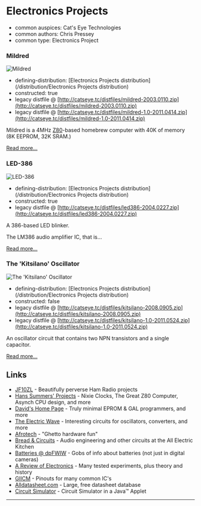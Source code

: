 Electronics Projects
====================

*   common auspices: Cat's Eye Technologies
*   common authors: Chris Pressey
*   common type: Electronics Project


### Mildred

![Mildred](http://catseye.tc/modules/electronics-projects/mildred/doc/mildred_photo.jpg)

*   defining-distribution: [Electronics Projects distribution](/distribution/Electronics Projects distribution)
*   constructed: true
*   legacy distfile @ [http://catseye.tc/distfiles/mildred-2003.0110.zip](http://catseye.tc/distfiles/mildred-2003.0110.zip)
*   legacy distfile @ [http://catseye.tc/distfiles/mildred-1.0-2011.0414.zip](http://catseye.tc/distfiles/mildred-1.0-2011.0414.zip)

Mildred is a 4MHz [Z80][]-based homebrew computer with 40K of memory (8K EEPROM, 32K SRAM.)

[Read more...](https://github.com/catseye/Electronics-Projects/tree/master/mildred)

### LED-386

![LED-386](http://catseye.tc/modules/electronics-projects/led386/doc/led386_photo.jpg)

*   defining-distribution: [Electronics Projects distribution](/distribution/Electronics Projects distribution)
*   constructed: true
*   legacy distfile @ [http://catseye.tc/distfiles/led386-2004.0227.zip](http://catseye.tc/distfiles/led386-2004.0227.zip)

A 386-based LED blinker.

The LM386 audio amplifier IC, that is...

[Read more...](https://github.com/catseye/Electronics-Projects/tree/master/led386)

### The 'Kitsilano' Oscillator

![The 'Kitsilano' Oscillator](http://catseye.tc/modules/electronics-projects/kitsilano/kitsilano.png)

*   defining-distribution: [Electronics Projects distribution](/distribution/Electronics Projects distribution)
*   constructed: false
*   legacy distfile @ [http://catseye.tc/distfiles/kitsilano-2008.0905.zip](http://catseye.tc/distfiles/kitsilano-2008.0905.zip)
*   legacy distfile @ [http://catseye.tc/distfiles/kitsilano-1.0-2011.0524.zip](http://catseye.tc/distfiles/kitsilano-1.0-2011.0524.zip)

An oscillator circuit that contains two NPN transistors and a single capacitor.

[Read more...](https://github.com/catseye/Electronics-Projects/tree/master/kitsilano)

Links
-----

* [JF10ZL](http://www.intio.or.jp/jf10zl/) - Beautifully perverse Ham Radio projects
* [Hans Summers' Projects](http://www.hanssummers.com/) - Nixie Clocks, The Great Z80 Computer, Asynch CPU design, and more
* [David's Home Page](https://web.archive.org/web/20130302001557/http://www.dsaprojects.110mb.com/) - Truly minimal EPROM &amp; GAL programmers, and more
* [The Electric Wave](http://www.reocities.com/CapeCanaveral/Lab/5185/electronics.html) - Interesting circuits for oscillators, converters, and more
* [Afrotech](http://www.afrotechmods.com/) - "Ghetto hardware fun"
* [Bread &amp; Circuits](http://www.all-electric.com/b&amp;cmain.html) - Audio engineering and other circuits at the All Electric Kitchen
* [Batteries @ dpFWIW](https://web.archive.org/web/20131121103753/http://dpfwiw.com/batteries.htm) - Gobs of info about batteries (not just in digital cameras)
* [A Review of Electronics](http://mysite.du.edu/~etuttle/electron/elecindx.htm) - Many tested experiments, plus theory and history
* [GIICM](http://www.kingswood-consulting.co.uk/giicm/) - Pinouts for many common IC's
* [Alldatasheet.com](http://www.alldatasheet.com/) - Large, free datasheet database
* [Circuit Simulator](http://www.falstad.com/circuit/) - Circuit Simulator in a Java™ Applet

- - - -

[Z80]: ../article/Retrocomputing.md#z80

